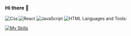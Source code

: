 ### Hi there 👋

<p>
  <img alt="React" src="https://img.shields.io/badge/React-61DAFB?logo=react&logoColor=white&style=for-the-badge" />
  <img alt="JavaScript" src="https://img.shields.io/badge/JavaScript-F7DF1E?logo=javascript&logoColor=white&style=for-the-badge" />
  <img alt="HTML" src="https://img.shields.io/badge/HTML-E34F26?logo=html5&logoColor=white&style=for-the-badge" />
  <img alt="Css" src="https://img.shields.io/badge/CSS-1572B6?logo=css3&logoColor=white&style=for-the-badge" 
  <h3 align="left">Languages and Tools:</h3>

[![My Skills](https://skills.thijs.gg/icons?i=java,cs,c,cpp,css,javascript,typescript,python,react,firebase,mysql,mongodb&theme=dark)](https://skills.thijs.gg)

  
  
</p>
